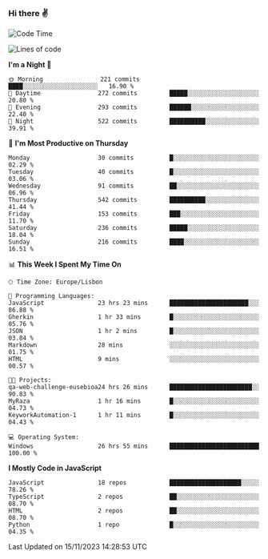 ### Hi there :v:

<!--
**eusebioaddsilva/eusebioaddsilva** is a ✨ _special_ ✨ repository because its `README.md` (this file) appears on your GitHub profile.

<!--START_SECTION:waka-->
![Code Time](http://img.shields.io/badge/Code%20Time-93%20hrs%2033%20mins-blue)

![Lines of code](https://img.shields.io/badge/From%20Hello%20World%20I%27ve%20Written-3.5%20million%20lines%20of%20code-blue)

**I'm a Night 🦉** 

```text
🌞 Morning                221 commits         ████░░░░░░░░░░░░░░░░░░░░░   16.90 % 
🌆 Daytime                272 commits         █████░░░░░░░░░░░░░░░░░░░░   20.80 % 
🌃 Evening                293 commits         ██████░░░░░░░░░░░░░░░░░░░   22.40 % 
🌙 Night                  522 commits         ██████████░░░░░░░░░░░░░░░   39.91 % 
```
📅 **I'm Most Productive on Thursday** 

```text
Monday                   30 commits          █░░░░░░░░░░░░░░░░░░░░░░░░   02.29 % 
Tuesday                  40 commits          █░░░░░░░░░░░░░░░░░░░░░░░░   03.06 % 
Wednesday                91 commits          ██░░░░░░░░░░░░░░░░░░░░░░░   06.96 % 
Thursday                 542 commits         ██████████░░░░░░░░░░░░░░░   41.44 % 
Friday                   153 commits         ███░░░░░░░░░░░░░░░░░░░░░░   11.70 % 
Saturday                 236 commits         █████░░░░░░░░░░░░░░░░░░░░   18.04 % 
Sunday                   216 commits         ████░░░░░░░░░░░░░░░░░░░░░   16.51 % 
```


📊 **This Week I Spent My Time On** 

```text
🕑︎ Time Zone: Europe/Lisbon

💬 Programming Languages: 
JavaScript               23 hrs 23 mins      ██████████████████████░░░   86.88 % 
Gherkin                  1 hr 33 mins        █░░░░░░░░░░░░░░░░░░░░░░░░   05.76 % 
JSON                     1 hr 2 mins         █░░░░░░░░░░░░░░░░░░░░░░░░   03.84 % 
Markdown                 28 mins             ░░░░░░░░░░░░░░░░░░░░░░░░░   01.75 % 
HTML                     9 mins              ░░░░░░░░░░░░░░░░░░░░░░░░░   00.57 % 

🐱‍💻 Projects: 
qa-web-challenge-eusebioa24 hrs 26 mins      ███████████████████████░░   90.83 % 
MyRaza                   1 hr 16 mins        █░░░░░░░░░░░░░░░░░░░░░░░░   04.73 % 
KeyworkAutomation-1      1 hr 11 mins        █░░░░░░░░░░░░░░░░░░░░░░░░   04.43 % 

💻 Operating System: 
Windows                  26 hrs 55 mins      █████████████████████████   100.00 % 
```

**I Mostly Code in JavaScript** 

```text
JavaScript               18 repos            ████████████████████░░░░░   78.26 % 
TypeScript               2 repos             ██░░░░░░░░░░░░░░░░░░░░░░░   08.70 % 
HTML                     2 repos             ██░░░░░░░░░░░░░░░░░░░░░░░   08.70 % 
Python                   1 repo              █░░░░░░░░░░░░░░░░░░░░░░░░   04.35 % 
```




 Last Updated on 15/11/2023 14:28:53 UTC
<!--END_SECTION:waka-->
